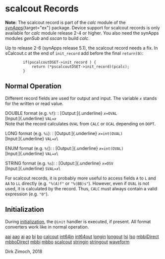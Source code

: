 # scalcout Records

**Note:** The scalcout record is part of the *calc* module of the
[*synApps*](https://www.aps.anl.gov/BCDA/synApps){target="ex"} package.
Device support for scalcout records is only available for *calc* module
release 2-4 or higher. You also need the synApps modules *genSub* and
*sscan* to build *calc*.

Up to release 2-6 (synApps release 5.1), the scalcout record needs a
fix. In sCalcout.c at the end of `init_record` add before the final
`return(0)`:

``` box
        if(pscalcoutDSET->init_record ) {
            return (*pscalcoutDSET->init_record)(pcalc);
        }
```

## Normal Operation

Different record fields are used for output and input. The variable
*`x`* stands for the written or read value.

DOUBLE format (e.g. `%f`):
:   [Output:]{.underline} *`x`*`=OVAL`\
    [Input:]{.underline} `VAL=`*`x`*\
    Note that the record calculates `OVAL` from `CALC` or `OCAL`
    depending on `DOPT`.

LONG format (e.g. `%i`):
:   [Output:]{.underline} *`x`*`=int(OVAL)`\
    [Input:]{.underline} `VAL=`*`x`*\

ENUM format (e.g. `%{`):
:   [Output:]{.underline} *`x`*`=int(OVAL)`\
    [Input:]{.underline} `VAL=`*`x`*\

STRING format (e.g. `%s`):
:   [Output:]{.underline} *`x`*`=OSV`\
    [Input:]{.underline} `SVAL=`*`x`*\

For scalcout records, it is probably more useful to access fields `A` to
`L` and `AA` to `LL` directly (e.g. `"%(A)f"` or `"%(BB)s"`). However,
even if `OVAL` is not used, it is calculated by the record. Thus, `CALC`
must always contain a valid expression (e.g. `"0"`).

## Initialization

During [initialization](processing.html#init), the `@init` handler is
executed, if present. All format converters work like in normal
operation.

[aai](aai.html) [aao](aao.html) [ai](ai.html) [ao](ao.html)
[bi](bi.html) [bo](bo.html) [calcout](calcout.html)
[int64in](int64in.html) [int64out](int64out.html) [longin](longin.html)
[longout](longout.html) [lsi](lsi.html) [lso](lso.html)
[mbbiDirect](mbbiDirect.html) [mbboDirect](mbboDirect.html)
[mbbi](mbbi.html) [mbbo](mbbo.html) [scalcout](scalcout.html)
[stringin](stringin.html) [stringout](stringout.html)
[waveform](waveform.html)

Dirk Zimoch, 2018
